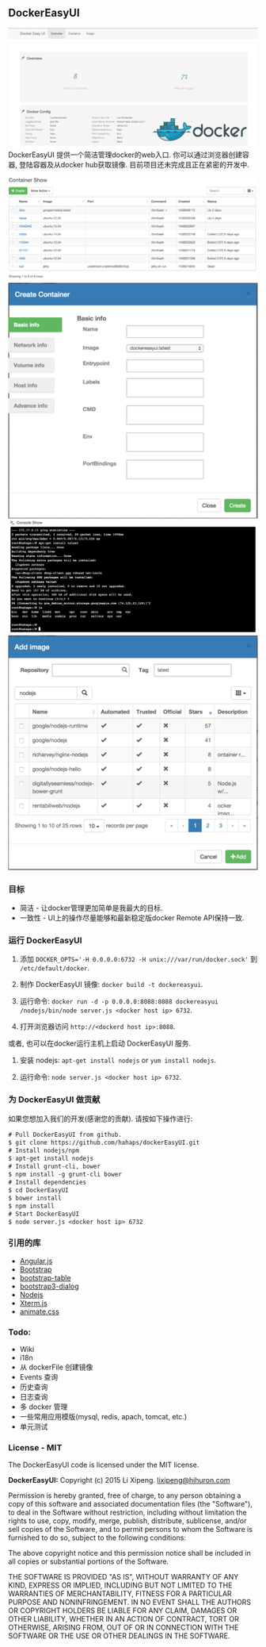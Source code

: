 ## DockerEasyUI

![Overview](/images/overview.png)
DockerEasyUI 提供一个简洁管理docker的web入口. 你可以通过浏览器创建容器, 登陆容器及从docker hub获取镜像.
目前项目还未完成且正在紧密的开发中.

![Container](/images/containers.png)
![Create container](/images/create_container.png)
![Container console](/images/console.png)
![Pull images](/images/pull_image.png)


### 目标
* 简洁 - 让docker管理更加简单是我最大的目标.
* 一致性 - UI上的操作尽量能够和最新稳定版docker Remote API保持一致.

### 运行 DockerEasyUI
1. 添加 `DOCKER_OPTS='-H 0.0.0.0:6732 -H unix:///var/run/docker.sock'` 到 `/etc/default/docker`.

2. 制作 DockerEasyUI 镜像: `docker build -t dockereasyui`.

3. 运行命令: `docker run -d -p 0.0.0.0:8088:8088 dockereasyui /nodejs/bin/node server.js <docker host ip> 6732`.

4. 打开浏览器访问 `http://<dockerd host ip>:8088`.

或者, 也可以在docker运行主机上启动 DockerEasyUI 服务.
1. 安装 nodejs: `apt-get install nodejs` or `yum install nodejs`.

2. 运行命令: `node server.js <docker host ip> 6732`.

### 为 DockerEasyUI 做贡献
如果您想加入我们的开发(感谢您的贡献). 请按如下操作进行:

    # Pull DockerEasyUI from github.
    $ git clone https://github.com/hahaps/dockerEasyUI.git
    # Install nodejs/npm
    $ apt-get install nodejs
    # Install grunt-cli, bower
    $ npm install -g grunt-cli bower
    # Install dependencies
    $ cd DockerEasyUI
    $ bower install
    $ npm install
    # Start DockerEasyUI
    $ node server.js <docker host ip> 6732

### 引用的库
* [Angular.js](https://github.com/angular/angular.js)
* [Bootstrap](http://getbootstrap.com/)
* [bootstrap-table](https://github.com/wenzhixin/bootstrap-table)
* [bootstrap3-dialog](https://github.com/nakupanda/bootstrap3-dialog)
* [Nodejs](https://nodejs.org/)
* [Xterm.js](https://github.com/sourcelair/xterm.js)
* [animate.css](https://github.com/fgnass/spin.js/)


### Todo:
* Wiki
* i18n
* 从 dockerFile 创建镜像
* Events 查询
* 历史查询
* 日志查询
* 多 docker 管理
* 一些常用应用模版(mysql, redis, apach, tomcat, etc.)
* 单元测试


### License - MIT
The DockerEasyUI code is licensed under the MIT license.


**DockerEasyUI:**
Copyright (c) 2015 Li Xipeng. lixipeng@hihuron.com

Permission is hereby granted, free of charge, to any person
obtaining a copy of this software and associated documentation 
files (the "Software"), to deal in the Software without 
restriction, including without limitation the rights to use, copy, 
modify, merge, publish, distribute, sublicense, and/or sell copies 
of the Software, and to permit persons to whom the Software is 
furnished to do so, subject to the following conditions:

The above copyright notice and this permission notice shall be 
included in all copies or substantial portions of the Software.

THE SOFTWARE IS PROVIDED "AS IS", WITHOUT WARRANTY OF ANY KIND,
EXPRESS OR IMPLIED,
INCLUDING BUT NOT LIMITED TO THE WARRANTIES OF MERCHANTABILITY, 
FITNESS FOR A PARTICULAR PURPOSE AND NONINFRINGEMENT. 
IN NO EVENT SHALL THE AUTHORS OR COPYRIGHT 
HOLDERS BE LIABLE FOR ANY CLAIM, 
DAMAGES OR OTHER LIABILITY, 
WHETHER IN AN ACTION OF CONTRACT, 
TORT OR OTHERWISE, 
ARISING FROM, OUT OF OR IN CONNECTION WITH 
THE SOFTWARE OR THE USE OR OTHER DEALINGS IN THE SOFTWARE.

